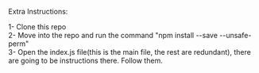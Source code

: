 Extra Instructions:

1- Clone this repo <br />
2- Move into the repo and run the command "npm install --save --unsafe-perm" <br/>
3- Open the index.js file(this is the main file, the rest are redundant), there are going to be instructions there. Follow them.

